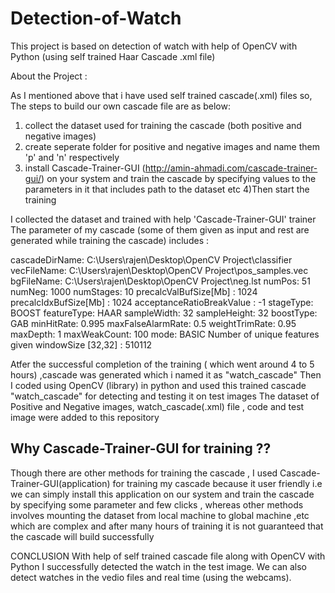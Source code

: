 # Detection-of-Watch
This project is based on detection of watch with help of OpenCV with Python (using self trained Haar Cascade .xml file) 

About the Project :

As I mentioned above that i have used self trained cascade(.xml) files 
so, The steps to build our own cascade file are as below:
 1) collect the dataset used for training the cascade (both positive and negative images)
 2) create seperate folder for positive and negative images and name them 'p' and 'n' respectively
 3) install Cascade-Trainer-GUI (http://amin-ahmadi.com/cascade-trainer-gui/) on your system and train the cascade by specifying values to the parameters in it
  that includes path to the dataset etc
 4)Then start the training 
 
 I collected the dataset and trained with help 'Cascade-Trainer-GUI' trainer 
The parameter of my cascade (some of them given as input and rest are generated while training the cascade) includes :

cascadeDirName: C:\Users\rajen\Desktop\OpenCV Project\classifier
vecFileName: C:\Users\rajen\Desktop\OpenCV Project\pos_samples.vec
bgFileName: C:\Users\rajen\Desktop\OpenCV Project\neg.lst
numPos: 51
numNeg: 1000
numStages: 10
precalcValBufSize[Mb] : 1024
precalcIdxBufSize[Mb] : 1024
acceptanceRatioBreakValue : -1
stageType: BOOST
featureType: HAAR
sampleWidth: 32
sampleHeight: 32
boostType: GAB
minHitRate: 0.995
maxFalseAlarmRate: 0.5
weightTrimRate: 0.95
maxDepth: 1
maxWeakCount: 100
mode: BASIC
Number of unique features given windowSize [32,32] : 510112
 
Atfer the successful completion of the training ( which went around 4 to 5 hours) ,cascade was generated which i named it as "watch_cascade"
Then I coded using OpenCV (library) in python and used this trained cascade "watch_cascade" for detecting and testing it on test images
The dataset of Positive and Negative images, watch_cascade(.xml) file , code and test image were added to this repository
 
 
## Why Cascade-Trainer-GUI for training ??
Though there are other methods for training the cascade , I used Cascade-Trainer-GUI(application) for training my cascade because it user friendly i.e we can simply install this application on our system and train the cascade by specifying some parameter and few clicks , whereas other methods involves mounting the dataset from local machine to global machine ,etc which are complex and after many hours of training it is not guaranteed that the cascade will build successfully

CONCLUSION
With help of self trained cascade file along with OpenCV with Python I successfully detected the watch in the test image.
We can also detect  watches in the vedio files and real time (using the webcams).
    
